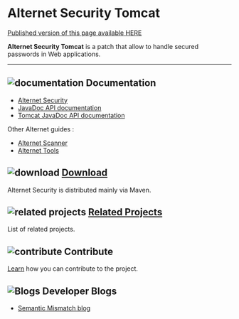 # Alternet Security Tomcat

<div class="nopub">
<a href="http://alternet.ml/alternet-libs/security-tomcat-8.0/index.html">
Published version of this page available HERE</a></div>

**Alternet Security Tomcat** is a patch that allow to handle
secured passwords in Web applications.

---

## ![documentation](../images/docs.png) Documentation

* [Alternet Security](../security/security.html)
* [JavaDoc API documentation](../security/apidocs/index.html)
* [Tomcat JavaDoc API documentation](apidocs/index.html)

Other Alternet guides :

* [Alternet Scanner](../scanner/scanner.html)
* [Alternet Tools](../tools/tools.html)

## ![download](../images/download.png) [Download](../download.html)

Alternet Security is distributed mainly via Maven.


## ![related projects](../images/connect.png) [Related Projects](../related.html)

List of related projects.


## ![contribute](../images/settings.png) Contribute

[Learn](../contribute.html) how you can contribute to the project.


## ![Blogs](../images/blog2.png) Developer Blogs

* [Semantic Mismatch blog](http://semantic-mismatch.blogspot.fr/)



